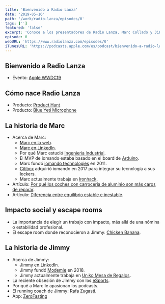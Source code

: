 ```yaml
---
title: 'Bienvenido a Radio Lanza'
date: '2019-05-16'
path: '/work/radio-lanza/episodes/0'
tags: ['']
featured: 'false'
excerpt: 'Conoce a los presentadores de Radio Lanza, Marc Collado y Jimmy Flores. Entre otras cosas, te harás una idea de lo mal de la cabeza que están, conocerás un poco sobre las mil y una aventuras que han tenido en el mundo startup. Pero sobretodo, descubrirás como una fan-girl de Jimmy le encontró en un escape room de Barcelona llamado Chicken Banana.'
episode: 0
webURL: 'https://www.radiolanza.com/episodes/0'
iTunesURL: 'https://podcasts.apple.com/es/podcast/bienvenido-a-radio-lanza/id1468000755?i=1000441148333'
---
```


## Bienvenido a Radio Lanza

- Evento: [Apple WWDC19](https://developer.apple.com/wwdc19/)

## Cómo nace Radio Lanza

- Producto: [Product Hunt](https://www.producthunt.com)
- Producto: [Blue Yeti Microphone](https://www.bluedesigns.com/products/yeti/)

## La historia de Marc

- Acerca de Marc:
  - [Marc en la web](https://www.collado.io/).
  - [Marc en LinkedIn](https://www.linkedin.com/in/marccollado/).
  - Por qué Marc estudió [Ingeniería Industrial](https://es.wikipedia.org/wiki/Ingenier%C3%ADa_industrial_en_Espa%C3%B1a).
  - El MVP de iomando estaba basado en el board de [Arduino](https://www.arduino.cc/).
  - Marc fundó [iomando technologies](https://www.iomando.com/) en 2011.
  - [Citibox](https://citibox.com/) adquirió iomando en 2017 para integrar su tecnología a sus lockers.
  - Marc actualmente trabaja en [Ironhack](https://www.ironhack.com).
- Artículo: [Por qué los coches con carrocería de aluminio son más caros de reparar](https://teslamotorsclub.com/tmc/threads/cost-of-repair-crazy-high.26326/).
- Artículo: [Diferencia entre equilibrio estable e inestable](https://www.quora.com/What-is-the-difference-between-stable-unstable-and-neutral-equillibrium).

## Impacto social y escape rooms

- La importancia de elegir un trabajo con impacto, más allá de una nómina o estabilidad profesional.
- El escape room donde reconocieron a Jimmy: [Chicken Banana](https://www.chickenbanana.com).

## La historia de Jimmy

- Acerca de Jimmy:
  - [Jimmy en LinkedIn](https://www.linkedin.com/in/soyjimmy/).
  - Jimmy fundó [Modemie](http://modemie.com) en 2018.
  - Jimmy actualmente trabaja en [Uniko Mesa de Regalos](http://uniko.co).
- La reciente obsesión de Jimmy con los [eSports](https://en.wikipedia.org/wiki/Esports).
- Por qué a Marc le apasionan los podcasts.
- El running coach de Jimmy: [Rafa Zugasti](https://www.instagram.com/rafazugasti/).
- App: [ZeroFasting](https://www.zerofasting.com)
